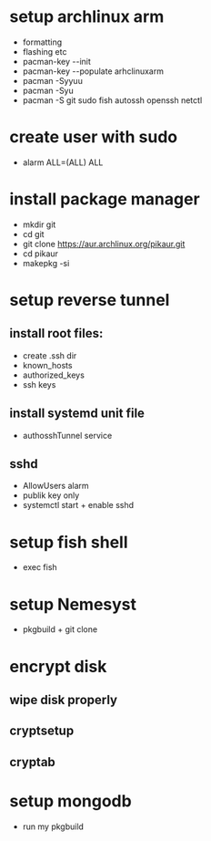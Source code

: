 # setup archlinux arm
+ formatting
+ flashing etc
+ pacman-key --init
+ pacman-key --populate arhclinuxarm
+ pacman -Syyuu
+ pacman -Syu
+ pacman -S git sudo fish autossh openssh netctl
# create user with sudo
+ alarm ALL=(ALL) ALL
# install package manager
+ mkdir git
+ cd git
+ git clone https://aur.archlinux.org/pikaur.git
+ cd pikaur
+ makepkg -si
# setup reverse tunnel
  ## install root files:
  + create .ssh dir
  + known_hosts
  + authorized_keys
  + ssh keys
  ## install systemd unit file
  + authosshTunnel service
  ## sshd
  + AllowUsers alarm
  + publik key only
  + systemctl start + enable sshd
# setup fish shell
+ exec fish
# setup Nemesyst
+ pkgbuild + git clone
# encrypt disk
## wipe disk properly
## cryptsetup
## cryptab
# setup mongodb
+ run my pkgbuild
